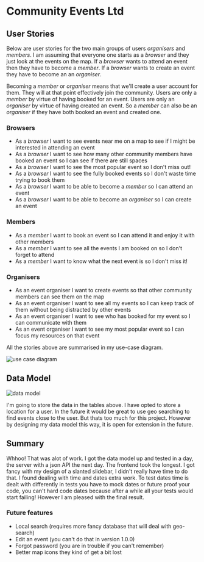 # Community Events Ltd

## User Stories

Below are user stories for the two main groups of users _organisers_ and _members_. I am assuming that everyone one starts as a _browser_ and they just look at the events on the map. If a _browser_ wants to attend an event then they have to become a _member_. If a _browser_ wants to create an event they have to become an an _organiser_.

Becoming a _member_ or _organiser_ means that we'll create a user account for them. They will at that point effectively join the community. Users are only a _member_ by virtue of having booked for an event. Users are only an _organiser_ by virtue of having created an event. So a _member_ can also be an _organiser_ if they have both booked an event and created one.

### Browsers

* As a _browser_ I want to see events near me on a map to see if I might be interested in attending an event
* As a _browser_ I want to see how many other community members have booked an event so I can see if there are still spaces
* As a _browser_ I want to see the most popular event so I don't miss out!
* As a _browser_ I want to see the fully booked events so I don't waste time trying to book them
* As a _browser_ I want to be able to become a _member_ so I can attend an event
* As a _browser_ I want to be able to become an _organiser_ so I can create an event

### Members

* As a _member_ I want to book an event so I can attend it and enjoy it with other members
* As a _member_ I want to see all the events I am booked on so I don't forget to attend
* As a _member_ I want to know what the next event is so I don't miss it!

### Organisers

* As an event organiser I want to create events so that other community members can see them on the map
* As an event organiser I want to see all my events so I can keep track of them without being distracted by other events
* As an event organiser I want to see who has booked for my event so I can communicate with them
* As an event organiser I want to see my most popular event so I can focus my resources on that event

All the stories above are summarised in my use-case diagram.

![use case diagram](https://user-images.githubusercontent.com/4499581/83130851-dbd77f00-a0d6-11ea-8446-fd1e21e551fe.png)

## Data Model

![data model](https://user-images.githubusercontent.com/4499581/83131107-3ffa4300-a0d7-11ea-8a6d-ed389a655052.png)

I'm going to store the data in the tables above. I have opted to store a location for a user. In the future it would be great to use geo searching to find events close to the user. But thats too much for this project. However by designing my data model this way, it is open for extension in the future.

## Summary

Whhoo! That was alot of work. I got the data model up and tested in a day, the server with a json API the next day. The frontend took the longest. I got fancy with my design of a slanted slidebar, I didn't really have time to do that. I found dealing with time and dates extra work. To test dates time is dealt with differently in tests you have to mock dates or future proof your code, you can't hard code dates because after a while all your tests would start failing! However I am pleased with the final result.

### Future features

* Local search (requires more fancy database that will deal with geo-search)
* Edit an event (you can't do that in version 1.0.0)
* Forgot password (you are in trouble if you can't remember)
* Better map icons they kind of get a bit lost

